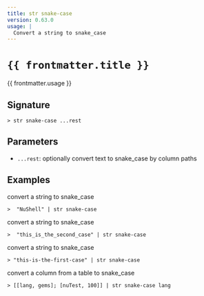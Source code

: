 ```yaml
---
title: str snake-case
version: 0.63.0
usage: |
  Convert a string to snake_case
---
```


<script>
  import { usePageFrontmatter } from '@vuepress/client';
  export default { computed: { frontmatter() { return usePageFrontmatter().value; } } }
</script>

# <code>{{ frontmatter.title }}</code>

<div style='white-space: pre-wrap;'>{{ frontmatter.usage }}</div>

## Signature

```> str snake-case ...rest```

## Parameters

 -  `...rest`: optionally convert text to snake_case by column paths

## Examples

convert a string to snake_case
```shell
>  "NuShell" | str snake-case
```

convert a string to snake_case
```shell
>  "this_is_the_second_case" | str snake-case
```

convert a string to snake_case
```shell
> "this-is-the-first-case" | str snake-case
```

convert a column from a table to snake_case
```shell
> [[lang, gems]; [nuTest, 100]] | str snake-case lang
```
